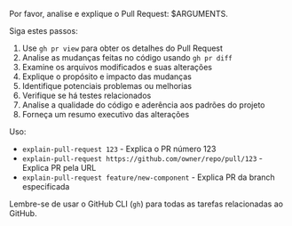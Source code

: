 Por favor, analise e explique o Pull Request: $ARGUMENTS.

Siga estes passos:

1. Use `gh pr view` para obter os detalhes do Pull Request
2. Analise as mudanças feitas no código usando `gh pr diff`
3. Examine os arquivos modificados e suas alterações
4. Explique o propósito e impacto das mudanças
5. Identifique potenciais problemas ou melhorias
6. Verifique se há testes relacionados
7. Analise a qualidade do código e aderência aos padrões do projeto
8. Forneça um resumo executivo das alterações

Uso:
- `explain-pull-request 123` - Explica o PR número 123
- `explain-pull-request https://github.com/owner/repo/pull/123` - Explica PR pela URL
- `explain-pull-request feature/new-component` - Explica PR da branch especificada

Lembre-se de usar o GitHub CLI (`gh`) para todas as tarefas relacionadas ao GitHub.
